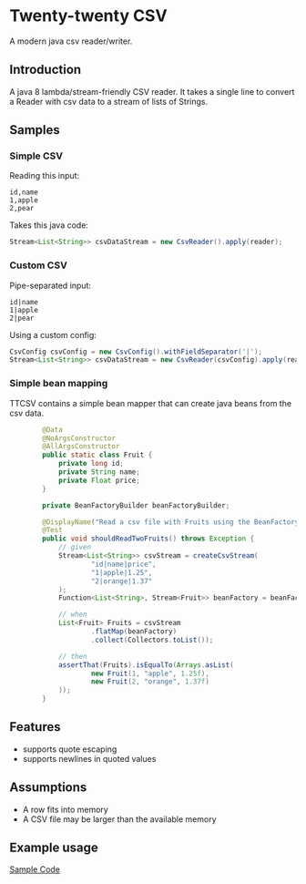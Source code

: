 # Twenty-twenty CSV

A modern java csv reader/writer.

## Introduction
A java 8 lambda/stream-friendly CSV reader.
It takes a single line to convert a Reader with csv data to a stream of lists of Strings.

## Samples


### Simple CSV
Reading this input:

    id,name
    1,apple
    2,pear

Takes this java code:

```java
Stream<List<String>> csvDataStream = new CsvReader().apply(reader);
```

### Custom CSV
Pipe-separated input:

    id|name
    1|apple
    2|pear

Using a custom config:

```java
CsvConfig csvConfig = new CsvConfig().withFieldSeparator('|');
Stream<List<String>> csvDataStream = new CsvReader(csvConfig).apply(reader);
```

### Simple bean mapping

TTCSV contains a simple bean mapper that can create java beans from the csv data.

```java
        @Data
        @NoArgsConstructor
        @AllArgsConstructor
        public static class Fruit {
            private long id;
            private String name;
            private Float price;
        }

        private BeanFactoryBuilder beanFactoryBuilder;

        @DisplayName("Read a csv file with Fruits using the BeanFactory")
        @Test
        public void shouldReadTwoFruits() throws Exception {
            // given
            Stream<List<String>> csvStream = createCsvStream(
                    "id|name|price",
                    "1|apple|1.25",
                    "2|orange|1.37"
            );
            Function<List<String>, Stream<Fruit>> beanFactory = beanFactoryBuilder.createBeanFactory(Fruit.class);

            // when
            List<Fruit> Fruits = csvStream
                    .flatMap(beanFactory)
                    .collect(Collectors.toList());

            // then
            assertThat(Fruits).isEqualTo(Arrays.asList(
                    new Fruit(1, "apple", 1.25f),
                    new Fruit(2, "orange", 1.37f)
            ));
        }
```
## Features
- supports quote escaping
- supports newlines in quoted values

## Assumptions
- A row fits into memory
- A CSV file may be larger than the available memory

## Example usage

[Sample Code](src/test/java/nl/siegmann/ttcsv/ExampleTest.java)
